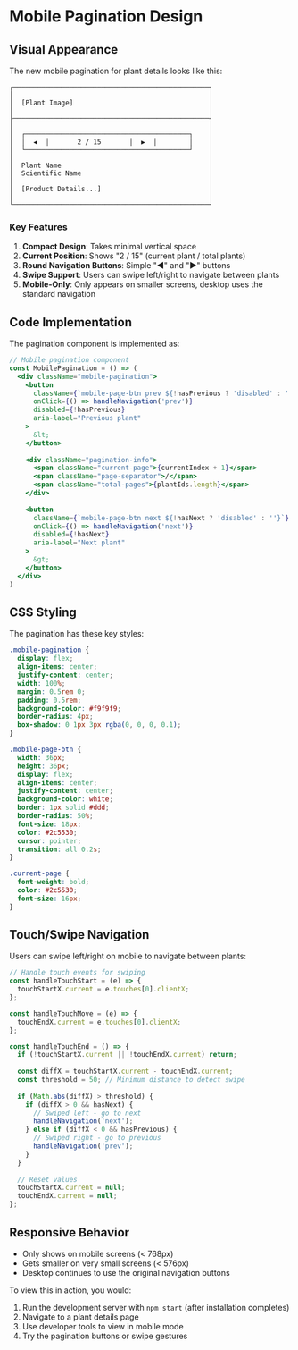 # Mobile Pagination Design

## Visual Appearance

The new mobile pagination for plant details looks like this:

```
┌─────────────────────────────────────────────────┐
│                                                 │
│  [Plant Image]                                  │
│                                                 │
├─────────────────────────────────────────────────┤
│                                                 │
│  ┌─────────────────────────────────────────┐    │
│  │  ◀  │       2 / 15       │  ▶  │        │    │
│  └─────────────────────────────────────────┘    │
│                                                 │
│  Plant Name                                     │
│  Scientific Name                                │
│                                                 │
│  [Product Details...]                           │
│                                                 │
└─────────────────────────────────────────────────┘
```

### Key Features

1. **Compact Design**: Takes minimal vertical space
2. **Current Position**: Shows "2 / 15" (current plant / total plants)
3. **Round Navigation Buttons**: Simple "◀" and "▶" buttons
4. **Swipe Support**: Users can swipe left/right to navigate between plants
5. **Mobile-Only**: Only appears on smaller screens, desktop uses the standard navigation

## Code Implementation

The pagination component is implemented as:

```jsx
// Mobile pagination component
const MobilePagination = () => (
  <div className="mobile-pagination">
    <button 
      className={`mobile-page-btn prev ${!hasPrevious ? 'disabled' : ''}`}
      onClick={() => handleNavigation('prev')}
      disabled={!hasPrevious}
      aria-label="Previous plant"
    >
      &lt;
    </button>
    
    <div className="pagination-info">
      <span className="current-page">{currentIndex + 1}</span>
      <span className="page-separator">/</span>
      <span className="total-pages">{plantIds.length}</span>
    </div>
    
    <button 
      className={`mobile-page-btn next ${!hasNext ? 'disabled' : ''}`}
      onClick={() => handleNavigation('next')}
      disabled={!hasNext}
      aria-label="Next plant"
    >
      &gt;
    </button>
  </div>
)
```

## CSS Styling

The pagination has these key styles:

```css
.mobile-pagination {
  display: flex;
  align-items: center;
  justify-content: center;
  width: 100%;
  margin: 0.5rem 0;
  padding: 0.5rem;
  background-color: #f9f9f9;
  border-radius: 4px;
  box-shadow: 0 1px 3px rgba(0, 0, 0, 0.1);
}

.mobile-page-btn {
  width: 36px;
  height: 36px;
  display: flex;
  align-items: center;
  justify-content: center;
  background-color: white;
  border: 1px solid #ddd;
  border-radius: 50%;
  font-size: 18px;
  color: #2c5530;
  cursor: pointer;
  transition: all 0.2s;
}

.current-page {
  font-weight: bold;
  color: #2c5530;
  font-size: 16px;
}
```

## Touch/Swipe Navigation

Users can swipe left/right on mobile to navigate between plants:

```jsx
// Handle touch events for swiping
const handleTouchStart = (e) => {
  touchStartX.current = e.touches[0].clientX;
};

const handleTouchMove = (e) => {
  touchEndX.current = e.touches[0].clientX;
};

const handleTouchEnd = () => {
  if (!touchStartX.current || !touchEndX.current) return;
  
  const diffX = touchStartX.current - touchEndX.current;
  const threshold = 50; // Minimum distance to detect swipe
  
  if (Math.abs(diffX) > threshold) {
    if (diffX > 0 && hasNext) {
      // Swiped left - go to next
      handleNavigation('next');
    } else if (diffX < 0 && hasPrevious) {
      // Swiped right - go to previous
      handleNavigation('prev');
    }
  }
  
  // Reset values
  touchStartX.current = null;
  touchEndX.current = null;
};
```

## Responsive Behavior

- Only shows on mobile screens (< 768px)
- Gets smaller on very small screens (< 576px)
- Desktop continues to use the original navigation buttons

To view this in action, you would:
1. Run the development server with `npm start` (after installation completes)
2. Navigate to a plant details page
3. Use developer tools to view in mobile mode
4. Try the pagination buttons or swipe gestures 
